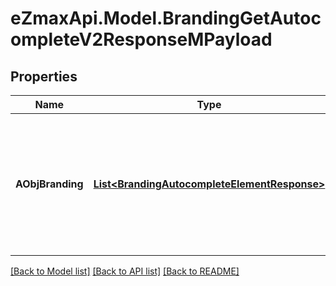 
# eZmaxApi.Model.BrandingGetAutocompleteV2ResponseMPayload

## Properties

Name | Type | Description | Notes
------------ | ------------- | ------------- | -------------
**AObjBranding** | [**List&lt;BrandingAutocompleteElementResponse&gt;**](BrandingAutocompleteElementResponse.md) | An array of Branding object containing the description, ID and active status about the element. | 

[[Back to Model list]](../README.md#documentation-for-models)
[[Back to API list]](../README.md#documentation-for-api-endpoints)
[[Back to README]](../README.md)

